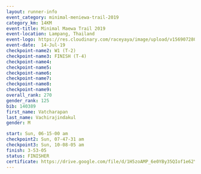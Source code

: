 ```yaml
---
layout: runner-info 
event_category: minimal-meniewa-trail-2019 
category_km: 14KM 
event-title: Minimal Maewa Trail 2019 
event-location: Lampang, Thailand 
event-logo: https://res.cloudinary.com/raceyaya/image/upload/v1569072805/logo/minimal-trail_ktnvsp.jpg 
event-date:  14-Jul-19 
checkpoint-name2: W1 (T-2) 
checkpoint-name3: FINISH (T-4) 
checkpoint-name4: 
checkpoint-name5: 
checkpoint-name6: 
checkpoint-name7: 
checkpoint-name8: 
checkpoint-name9: 
overall_rank: 270
gender_rank: 125
bib: 140389
first_name: Vatcharapan
last_name: Vachirajindakul
gender: M

start: Sun, 06-15-00 am
checkpoint2: Sun, 07-47-31 am
checkpoint3: Sun, 10-08-05 am
finish: 3-53-05
status: FINISHER
certificate: https://drive.google.com/file/d/1H5zoAMP_6e0YBy35QIof1e62YHMSNg_q/view?usp=sharing
---
```

